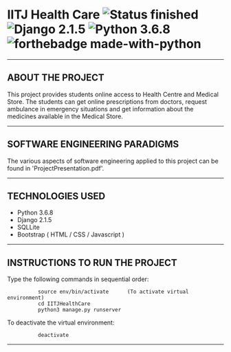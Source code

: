 # IITJ Health Care ![Status finished](https://img.shields.io/badge/Status-finished-2eb3c1.svg) ![Django 2.1.5](https://img.shields.io/badge/Django-2.1.5-green.svg) ![Python 3.6.8](https://img.shields.io/badge/Python-3.6.8-blue.svg) ![forthebadge made-with-python](http://ForTheBadge.com/images/badges/made-with-python.svg)
----------------------------
ABOUT THE PROJECT
----------------------------
This project provides students online access to Health Centre and Medical Store.
The students can get online prescriptions from doctors, request ambulance in
emergency situations and get information about the medicines available in the
Medical Store.

----------------------------
SOFTWARE ENGINEERING PARADIGMS
----------------------------

The various aspects of software engineering applied to this project can be found
in 'ProjectPresentation.pdf'.

----------------------------
TECHNOLOGIES USED
----------------------------

- Python 3.6.8
- Django 2.1.5
- SQLLite
- Bootstrap ( HTML / CSS / Javascript )

----------------------------
INSTRUCTIONS TO RUN THE PROJECT
----------------------------

Type the following commands in sequential order:

              source env/bin/activate      (To activate virtual environment)
              cd IITJHealthCare
              python3 manage.py runserver  

To deactivate the virtual environment:

              deactivate               

----------------------------
